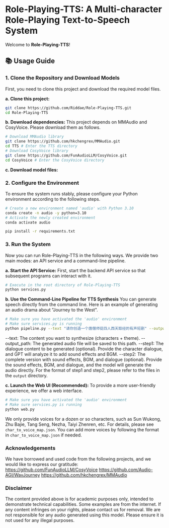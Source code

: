 # Role-Playing-TTS: A Multi-character Role-Playing Text-to-Speech System

Welcome to **Role-Playing-TTS**!


## 📚 Usage Guide

### 1. Clone the Repository and Download Models

First, you need to clone this project and download the required model files.

**a. Clone this project:**

```bash
git clone https://github.com/Riddae/Role-Playing-TTS.git
cd Role-Playing-TTS
```

**b. Download dependencies:**
This project depends on MMAudio and CosyVoice. Please download them as follows.
```bash
# Download MMAudio library
git clone https://github.com/hkchengrex/MMAudio.git
cd TTS # Enter the TTS directory
# Download CosyVoice library
git clone https://github.com/FunAudioLLM/CosyVoice.git
cd CosyVoice # Enter the CosyVoice directory
```
**c. Download model files:**


### 2. Configure the Environment

To ensure the system runs stably, please configure your Python environment according to the following steps.
```bash
# Create a new environment named 'audio' with Python 3.10
conda create -n audio -y python=3.10
# Activate the newly created environment
conda activate audio

pip install -r requirements.txt
```

### 3. Run the System
Now you can run Role-Playing-TTS in the following ways. We provide two main modes: an API service and a command-line pipeline.

**a. Start the API Service:**
First, start the backend API service so that subsequent programs can interact with it.
```bash
# Execute in the root directory of Role-Playing-TTS
python services.py
```
**b. Use the Command-Line Pipeline for TTS Synthesis**
You can generate speech directly from the command line. Here is an example of generating an audio drama about "Journey to the West".
```bash
# Make sure you have activated the 'audio' environment
# Make sure services.py is running
python pipeline.py --text "请你创造一个唐僧师徒四人西天取经的有声短剧" --output_path output
```
--text: The content you want to synthesize (characters + theme).
--output_path: The generated audio file will be saved to this path.
--step1: The dialogue content to be generated (optional). Provide the character dialogue, and GPT will analyze it to add sound effects and BGM.
--step2: The complete version with sound effects, BGM, and dialogue (optional). Provide the sound effects, BGM, and dialogue, and the model will generate the audio directly.
For the format of step1 and step2, please refer to the files in the `output` directory.

**c. Launch the Web UI (Recommended):**
To provide a more user-friendly experience, we offer a web interface.
```bash
# Make sure you have activated the 'audio' environment
# Make sure services.py is running
python web.py
```
We only provide voices for a dozen or so characters, such as Sun Wukong, Zhu Bajie, Tang Seng, Nezha, Taiyi Zhenren, etc. For details, please see `char_to_voice_map.json`. You can add more voices by following the format in `char_to_voice_map.json` if needed.

### Acknowledgements
We have borrowed and used code from the following projects, and we would like to express our gratitude:
https://github.com/FunAudioLLM/CosyVoice
https://github.com/Audio-AGI/WavJourney
https://github.com/hkchengrex/MMAudio

### Disclaimer
The content provided above is for academic purposes only, intended to demonstrate technical capabilities. Some examples are from the internet. If any content infringes on your rights, please contact us for removal.
We are not responsible for any audio generated using this model. Please ensure it is not used for any illegal purposes.